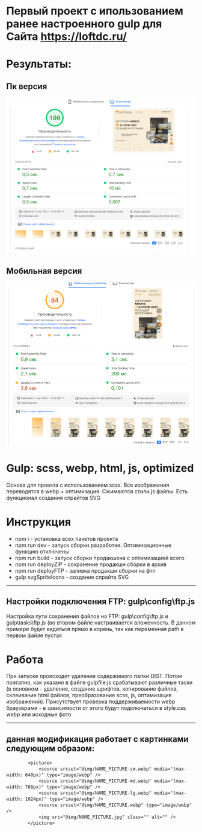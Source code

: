 # Первый проект с ипользованием ранее настроенного gulp для Сайта https://loftdc.ru/

# Результаты:

## Пк версия 
![Image alt](https://github.com/poring931/gulp_try_landing/raw/main/src/files/pc_googlepagespeed.png) 

## Мобильная версия
![Image alt](https://github.com/poring931/gulp_try_landing/raw/main/src/files/mobile_googlepagespeed.png) 


# Gulp: scss, webp, html, js, optimized
Основа для проекта с использованием scss. Все изображения переводятся в webp + оптимизация. Сжимаются стили,js файлы. Есть функционал создания спрайтов SVG

# Инструкция #
+ npm i - установка всех пакетов проекта
+ npm run dev - запуск сборки разработки. Оптимизационные функцию отключены
+ npm run build - запуск сборки продакшена с оптимизацией всего
+ npm run deployZIP - сохранение продакшн сборки в архив
+ npm run deployFTP - заливка продакшн сборки на фтп
+ gulp svgSpriteIcons  - создание спрайта SVG

---
Настройки подключения FTP:  gulp\config\ftp.js
---
Настройка пути сохранения файлов на FTP: gulp\config\ftp.js и gulp\tasks\ftp.js (во втором файле настраивается вложенность. В данном примере будет кидаться прямо в корень, так как переменная path в первом файле пустая
# Работа #
При запуске происходит удаление содержимого папки DIST. Потом поэтапно, как указано в файле gulpfile.js срабатывают различные таски (в основном - удаление, создание шрифтов, копирование файлов, склеивание html файлов, преобразование scss, js, оптимизация изображений). Присутствует проверка поддерживаемости webp браузерами - в зависимости от этого будут подключаться в style.css webp или исходные фото

---
данная модификация работает с картинками следующим образом:
---

            <picture>
                <source srcset="@img/NAME_PICTURE-sm.webp" media="(max-width: 640px)" type="image/webp" />
                <source srcset="@img/NAME_PICTURE-md.webp" media="(max-width: 768px)" type="image/webp" />
                <source srcset="@img/NAME_PICTURE-lg.webp" media="(max-width: 1024px)" type="image/webp" />
                <source srcset="@img/NAME_PICTURE.webp" type="image/webp" />
                <img src="@img/NAME_PICTURE.jpg" class="" alt="" />
            </picture>


